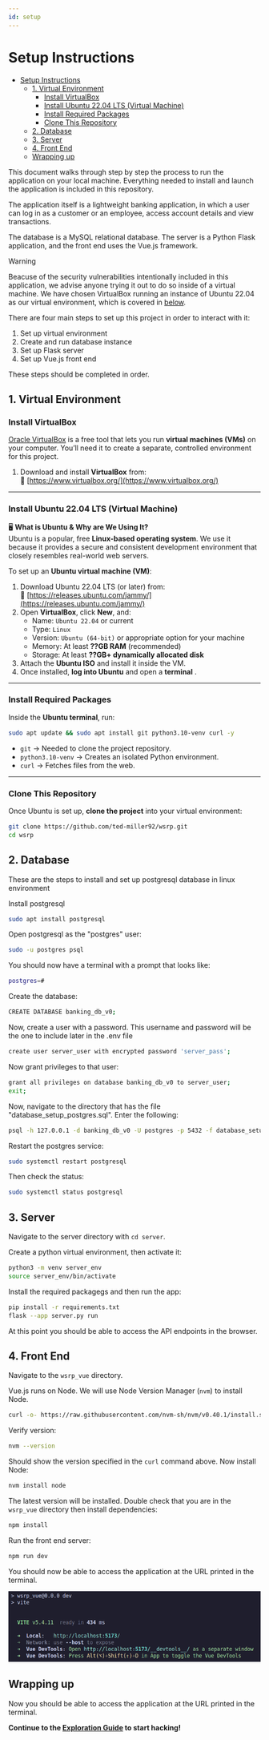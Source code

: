 ```yaml
---
id: setup
---
```


# Setup Instructions

- [Setup Instructions](#setup-instructions)
  - [1. Virtual Environment](#1-virtual-environment)
    - [Install VirtualBox](#install-virtualbox)
    - [Install Ubuntu 22.04 LTS (Virtual Machine)](#install-ubuntu-2204-lts-virtual-machine)
    - [Install Required Packages](#install-required-packages)
    - [Clone This Repository](#clone-this-repository)
  - [2. Database](#2-database)
  - [3. Server](#3-server)
  - [4. Front End](#4-front-end)
  - [Wrapping up](#wrapping-up)

This document walks through step by step the process to run the application on your local machine. Everything needed to install and launch the application is included in this repository. 

The application itself is a lightweight banking application, in which a user can log in as a customer or an employee, access account details and view transactions. 

The database is a MySQL relational database. The server is a Python Flask application, and the front end uses the Vue.js framework. 

> [!WARNING]
> Beacuse of the security vulnerabilities intentionally included in this application, we advise anyone trying it out to do so inside of a virtual machine. We have chosen VirtualBox running an instance of Ubuntu 22.04 as our virtual environment, which is covered in [below](#virtual-environment).

There are four main steps to set up this project in order to interact with it:

1. Set up virtual environment
2. Create and run database instance
3. Set up Flask server
4. Set up Vue.js front end

These steps should be completed in order. 

## 1. Virtual Environment

### Install VirtualBox

[Oracle VirtualBox](https://www.virtualbox.org/) is a free tool that lets you run **virtual machines (VMs)** on your computer. You’ll need it to create a separate, controlled environment for this project.

1. Download and install **VirtualBox** from:  
   🔗 [https://www.virtualbox.org/](https://www.virtualbox.org/)

---

### Install Ubuntu 22.04 LTS (Virtual Machine)

🖥 **What is Ubuntu & Why are We Using It?**  
Ubuntu is a popular, free **Linux-based operating system**. We use it because it provides a secure and consistent development environment that closely resembles real-world web servers.

To set up an **Ubuntu virtual machine (VM)**:

1. Download Ubuntu 22.04 LTS (or later) from:  
   🔗 [https://releases.ubuntu.com/jammy/](https://releases.ubuntu.com/jammy/)
2. Open **VirtualBox**, click **New**, and:
   - Name: `Ubuntu 22.04` or current
   - Type: `Linux`
   - Version: `Ubuntu (64-bit)` or appropriate option for your machine
   - Memory: At least **??GB RAM** (recommended)
   - Storage: At least **??GB+ dynamically allocated disk**
3. Attach the **Ubuntu ISO** and install it inside the VM.
4. Once installed, **log into Ubuntu** and open a **terminal** .

---

### Install Required Packages

Inside the **Ubuntu terminal**, run:

```bash
sudo apt update && sudo apt install git python3.10-venv curl -y
```

- `git` → Needed to clone the project repository.
- `python3.10-venv` → Creates an isolated Python environment.
- `curl` → Fetches files from the web.

---

### Clone This Repository

Once Ubuntu is set up, **clone the project** into your virtual environment:

```bash
git clone https://github.com/ted-miller92/wsrp.git
cd wsrp
```

## 2. Database

These are the steps to install and set up postgresql database in linux environment

Install postgresql

```bash
sudo apt install postgresql
```

Open postgresql as the "postgres" user: 

```bash
sudo -u postgres psql
```

You should now have a terminal with a prompt that looks like:

```bash
postgres=#
```

Create the database:

```bash
CREATE DATABASE banking_db_v0;
```

Now, create a user with a password. This username and password will be the one to include later in the .env file 

```bash
create user server_user with encrypted password 'server_pass';
```

Now grant privileges to that user: 

```bash
grant all privileges on database banking_db_v0 to server_user;
exit;
```

Now, navigate to the directory that has the file "database_setup_postgres.sql". Enter the following:

```bash
psql -h 127.0.0.1 -d banking_db_v0 -U postgres -p 5432 -f database_setup_postgres.sql
```

Restart the postgres service:

```bash
sudo systemctl restart postgresql
```

Then check the status:

```bash
sudo systemctl status postgresql
```

## 3. Server

Navigate to the server directory with `cd server`.

Create a python virtual environment, then activate it:

```bash
python3 -m venv server_env
source server_env/bin/activate
```
Install the required packagegs and then run the app:

```bash
pip install -r requirements.txt
flask --app server.py run
```

At this point you should be able to access the API endpoints in the browser. 

## 4. Front End

Navigate to the `wsrp_vue` directory.

Vue.js runs on Node. We will use Node Version Manager (`nvm`) to install Node. 

```bash
curl -o- https://raw.githubusercontent.com/nvm-sh/nvm/v0.40.1/install.sh | bash
```

Verify version:

```bash
nvm --version
```

Should show the version specified in the `curl` command above. Now install Node:

```bash
nvm install node
```

The latest version will be installed. Double check that you are in the `wsrp_vue` directory then install dependencies:

```bash
npm install
```

Run the front end server:

```bash
npm run dev
```

You should now be able to access the application at the URL printed in the terminal. 

![vue serverv output](./images/vue_output.png)

## Wrapping up

Now you should be able to access the application at the URL printed in the terminal. 

**Continue to the [Exploration Guide](exploration_guide.md) to start hacking!**
